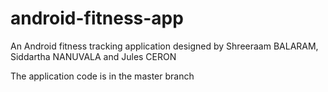 # android-fitness-app
An Android fitness tracking application designed by Shreeraam BALARAM, Siddartha NANUVALA and Jules CERON

The application code is in the master branch
